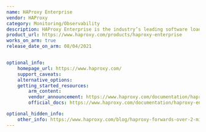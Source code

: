 ```yaml
---
name: HAProxy Enterprise
vendor: HAProxy
category: Monitoring/Observability
description: HAProxy Enterprise is the industry’s leading software load balancer. It powers modern application delivery at any scale and in any environment, providing the utmost performance, observability and security.
product_url: https://www.haproxy.com/products/haproxy-enterprise
works_on_arm: true
release_date_on_arm: 08/04/2021


optional_info:
    homepage_url: https://www.haproxy.com/
    support_caveats:
    alternative_options:
    getting_started_resources:
        arm_content: 
        vendor_announcement: https://www.haproxy.com/documentation/haproxy-enterprise/release-notes/#version-2.4r1
        official_docs: https://www.haproxy.com/documentation/haproxy-enterprise/getting-started/installation/linux/

optional_hidden_info:
    other_info: https://www.haproxy.com/blog/haproxy-forwards-over-2-million-http-requests-per-second-on-a-single-aws-arm-instance
---
```

